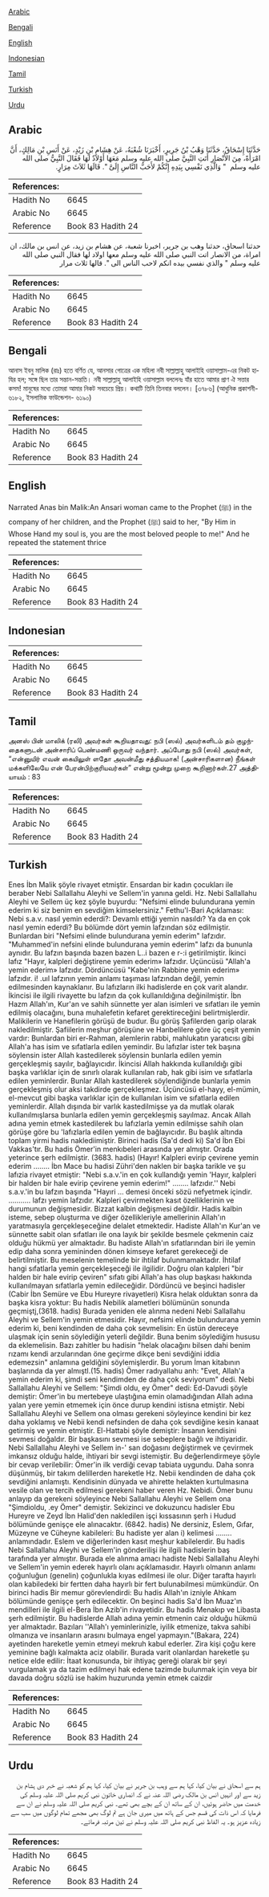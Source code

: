 [Arabic](#arabic)

[Bengali](#bengali)

[English](#english)

[Indonesian](#indonesian)

[Tamil](#tamil)

[Turkish](#turkish)

[Urdu](#urdu)

## Arabic


<div dir="rtl" lang="ar" style={{fontSize:'larger',backgroundColor:'#f8f9fa',padding:20}}>
حَدَّثَنَا إِسْحَاقُ، حَدَّثَنَا وَهْبُ بْنُ جَرِيرٍ، أَخْبَرَنَا شُعْبَةُ، عَنْ هِشَامِ بْنِ زَيْدٍ، عَنْ أَنَسِ بْنِ مَالِكٍ، أَنَّ امْرَأَةً، مِنَ الأَنْصَارِ أَتَتِ النَّبِيَّ صلى الله عليه وسلم مَعَهَا أَوْلاَدٌ لَهَا فَقَالَ النَّبِيُّ صلى الله عليه وسلم ‏ "‏ وَالَّذِي نَفْسِي بِيَدِهِ إِنَّكُمْ لأَحَبُّ النَّاسِ إِلَىَّ ‏"‏‏.‏ قَالَهَا ثَلاَثَ مِرَارٍ‏.‏
</div>
<div style={{backgroundColor:'#f8f9fa',padding:20, marginBottom: 10}}><table> <thead> <tr> <th>References:</th> <th></th> </tr> </thead> <tbody><tr><td>Hadith No</td><td>6645</td></tr><tr><td>Arabic No</td><td>6645</td></tr><tr><td>Reference</td><td>Book 83 Hadith 24</td></tr></tbody></table></div>


<div dir="rtl" lang="ar" style={{fontSize:'larger',backgroundColor:'#f8f9fa',padding:20}}>
حدثنا اسحاق، حدثنا وهب بن جرير، اخبرنا شعبة، عن هشام بن زيد، عن انس بن مالك، ان امراة، من الانصار اتت النبي صلى الله عليه وسلم معها اولاد لها فقال النبي صلى الله عليه وسلم " والذي نفسي بيده انكم لاحب الناس الى ". قالها ثلاث مرار
</div>
<div style={{backgroundColor:'#f8f9fa',padding:20, marginBottom: 10}}><table> <thead> <tr> <th>References:</th> <th></th> </tr> </thead> <tbody><tr><td>Hadith No</td><td>6645</td></tr><tr><td>Arabic No</td><td>6645</td></tr><tr><td>Reference</td><td>Book 83 Hadith 24</td></tr></tbody></table></div>

## Bengali


<div dir="ltr" lang="bn" style={{fontSize:'larger',backgroundColor:'#f8f9fa',padding:20}}>
আনাস ইবনু মালিক (রাঃ) হতে বর্ণিত যে, আনসার গোত্রের এক মহিলা নবী সাল্লাল্লাহু আলাইহি ওয়াসাল্লাম-এর নিকট হাযির হল; সঙ্গে ছিল তার সন্তান-সন্ততি। নবী সাল্লাল্লাহু আলাইহি ওয়াসাল্লাম বললেনঃ যাঁর হাতে আমার প্রাণ ঐ সত্তার কসম! মানুষের মধ্যে তোমরা আমার নিকট সবচেয়ে প্রিয়। কথাটি তিনি তিনবার বললেন। [৩৭৮৬] (আধুনিক প্রকাশনী- ৬১৮২, ইসলামিক ফাউন্ডেশন- ৬১৯০)
</div>
<div style={{backgroundColor:'#f8f9fa',padding:20, marginBottom: 10}}><table> <thead> <tr> <th>References:</th> <th></th> </tr> </thead> <tbody><tr><td>Hadith No</td><td>6645</td></tr><tr><td>Arabic No</td><td>6645</td></tr><tr><td>Reference</td><td>Book 83 Hadith 24</td></tr></tbody></table></div>

## English


<div dir="ltr" lang="en" style={{fontSize:'larger',backgroundColor:'#f8f9fa',padding:20}}>
Narrated Anas bin Malik:An Ansari woman came to the Prophet (ﷺ) in the company of her children, and the Prophet (ﷺ) said to her, "By Him in Whose Hand my soul is, you are the most beloved people to me!" And he repeated the statement thrice
</div>
<div style={{backgroundColor:'#f8f9fa',padding:20, marginBottom: 10}}><table> <thead> <tr> <th>References:</th> <th></th> </tr> </thead> <tbody><tr><td>Hadith No</td><td>6645</td></tr><tr><td>Arabic No</td><td>6645</td></tr><tr><td>Reference</td><td>Book 83 Hadith 24</td></tr></tbody></table></div>

## Indonesian


<div dir="ltr" lang="id" style={{fontSize:'larger',backgroundColor:'#f8f9fa',padding:20}}>

</div>
<div style={{backgroundColor:'#f8f9fa',padding:20, marginBottom: 10}}><table> <thead> <tr> <th>References:</th> <th></th> </tr> </thead> <tbody><tr><td>Hadith No</td><td>6645</td></tr><tr><td>Arabic No</td><td>6645</td></tr><tr><td>Reference</td><td>Book 83 Hadith 24</td></tr></tbody></table></div>

## Tamil


<div dir="ltr" lang="ta" style={{fontSize:'larger',backgroundColor:'#f8f9fa',padding:20}}>
அனஸ் பின் மாலிக் (ரலி) அவர்கள் கூறியதாவது: நபி (ஸல்) அவர்களிடம் தம் குழந்தைகளுடன் அன்சாரிப் பெண்மணி ஒருவர் வந்தார். அப்போது நபி (ஸல்) அவர்கள், “என்னுயிர் எவன் கையிலுள் ளதோ அவன்மீது சத்தியமாக! (அன்சாரிகளான) நீங்கள் மக்களிலேயே என் பேரன்பிற்குரியவர்கள்” என்று மூன்று முறை கூறினார்கள்.27 அத்தியாயம் : 83
</div>
<div style={{backgroundColor:'#f8f9fa',padding:20, marginBottom: 10}}><table> <thead> <tr> <th>References:</th> <th></th> </tr> </thead> <tbody><tr><td>Hadith No</td><td>6645</td></tr><tr><td>Arabic No</td><td>6645</td></tr><tr><td>Reference</td><td>Book 83 Hadith 24</td></tr></tbody></table></div>

## Turkish


<div dir="ltr" lang="tr" style={{fontSize:'larger',backgroundColor:'#f8f9fa',padding:20}}>
Enes İbn Malik şöyle rivayet etmiştir. Ensardan bir kadın çocukları ile beraber Nebi Sallallahu Aleyhi ve Sellem'in yanına geldi. Hz. Nebi Sallallahu Aleyhi ve Sellem üç kez şöyle buyurdu: "Nefsimi elinde bulundurana yemin ederim ki siz benim en sevdiğim kimselersiniz." Fethu'l-Bari Açıklaması: Nebi s.a.v. nasıl yemin ederdi?: Devamlı ettiği yemin nasıldı? Ya da en çok nasıl yemin ederdi? Bu bölümde dört yemin lafzından söz edilmiştir. Bunlardan biri "Nefsimi elinde bulundurana yemin ederim" lafzıdır. "Muhammed'in nefsini elinde bulundurana yemin ederim" lafzı da bununla aynıdır. Bu lafzın başında bazen bazen L..i bazen e r-:i getirilmiştir. İkinci lafız "Hayır, kalpleri değiştirene yemin ederim» lafzıdır. Uçüncüsü "Allah'a yemin ederim» lafzıdır. Dördüncüsü "Kabe'nin Rabbine yemin ederim» lafzıdır. i! .uıl lafzının yemin anlamı taşıması lafzından değil, yemin edilmesinden kaynaklanır. Bu lafızların ilki hadislerde en çok varit alandır. İkincisi ile ilgili rivayette bu lafzın da çok kullanıldığına değinilmiştir. İbn Hazm Allah'ın, Kur'an ve sahih sünnette yer alan isimleri ve sıfatları ile yemin edilmiş olacağını, buna muhalefetin kefaret gerektireceğini belirtmişlerdir. Malikilerin ve Hanefilerin görüşü de budur. Bu görüş Şafilerden garip olarak nakledilmiştir. Şafiilerin meşhur görüşüne ve Hanbelilere göre üç çeşit yemin vardır: Bunlardan biri er-Rahman, alemlerin rabbi, mahlukatın yaratıcısı gibi Allah'a has isim ve sıfatlarla edilen yemindir. Bu lafızlar ister tek başına söylensin ister Allah kastedilerek söylensin bunlarla edilen yemin gerçekleşmiş sayılır, bağlayıcıdır. İkincisi Allah hakkında kullanıldığı gibi başka varlıklar için de sınırlı olarak kullanılan rab, hak gibi isim ve sıfatlarla edilen yeminlerdir. Bunlar Allah kastedilerek söylendiğinde bunlarla yemin gerçekleşmiş olur aksi takdirde gerçekleşmez. Üçüncüsü el-hayy, el-mümin, el-mevcut gibi başka varlıklar için de kullanılan isim ve sıfatlarla edilen yeminlerdir. Allah dışında bir varlık kastedilmişse ya da mutlak olarak kullanılmışlarsa bunlarla edilen yemin gerçekleşmiş sayılmaz. Ancak Allah adına yemin etmek kastedilerek bu lafızlarla yemin edilmişse sahih olan görüşe göre bu 'lafızlarla edilen yemin de bağlayıcıdır. Bu başlık altında toplam yirmi hadis naklediimiştir. Birinci hadis (Sa'd dedi ki) Sa'd İbn Ebi Vakkas'tır. Bu hadis Ömer'in menkıbeleri arasında yer almıştır. Orada yeterince şerh edilmiştir. (3683. hadis) (Hayır! Kalpleri evirip çevirene yemin ederim ........ İbn Mace bu hadisi Zühri'den naklen bir başka tarikle ve şu lafızia rivayet etmiştir: "Nebi s.a.v.'in en çok kullandığı yemin 'Hayır, kalpleri bir halden bir hale evirip çevirene yemin ederim!" ........ lafzıdır.'' Nebi s.a.v.'in bu lafzın başında "Hayıri ... demesi önceki sözü nefyetmek içindir. ........... lafzı yemin lafzıdır. Kalpleri çevirmekten kasıt özelliklerinin ve durumunun değişmesidir. Bizzat kalbin değişmesi değildir. Hadis kalbin isteme, sebep oluşturma ve diğer özellikleriyle amellerinin Allah'ın yaratmasıyla gerçekleşeceğine delalet etmektedir. Hadiste Allah'ın Kur'an ve sünnette sabit olan sıfatları ile ona layık bir şekilde besmele çekmenin caiz olduğu hükmü yer almaktadır. Bu hadiste Allah'ın sıfatlarından biri ile yemin edip daha sonra yemininden dönen kimseye kefaret gerekeceği de belirtilmiştir. Bu meselenin temelinde bir ihtilaf bulunmamaktadır. İhtilaf hangi sıfatlarla yemin gerçekleşeceği ile ilgilidir. Doğru olan kalpleri "bir halden bir hale evirip çeviren" sıfatı gibi Allah'a has olup başkası hakkında kullanılmayan sıfatlarla yemin edileceğidir. Dördüncü ve beşinci hadisler (Cabir İbn Semüre ve Ebu Hureyre rivayetleri) Kisra helak olduktan sonra da başka kisra yoktur: Bu hadis Nebilik alametleri bölümünün sonunda geçmiştj,(3618. hadis) Burada yeniden ele alınma nedeni Nebi Sallallahu Aleyhi ve Sellem'in yemin etmesidir. Hayır, nefsimi elinde bulundurana yemin ederim ki, beni kendinden de daha çok sevmelisin: En üstün dereceye ulaşmak için senin söylediğin yeterli değildir. Buna benim söylediğim hususu da eklemelisin. Bazı zahitler bu hadisin "helak olacağını bilsen dahi benim rızamı kendi arzularından öne geçirme dikçe beni sevdiğini iddia edemezsin" anlamına geldiğini söylemişlerdir. Bu yorum İman kitabının başlarında da yer almıştl.(15. hadis) Ömer radıyallahu anh: "Evet, Allah'a yemin ederim ki, şimdi seni kendimden de daha çok seviyorum" dedi. Nebi Sallallahu Aleyhi ve Sellem: "Şimdi oldu, ey Ömer" dedi: Ed-Davudi şöyle demiştir: Ömer'in bu mertebeye ulaştığına emin olamadığından Allah adına yalan yere yemin etmemek için önce durup kendini istisna etmiştir. Nebi Sallallahu Aleyhi ve Sellem ona olması gerekeni söyleyince kendini bir kez daha yoklamış ve Nebii kendi nefsinden de daha çok sevdiğine kesin kanaat getirmiş ve yemin etmiştir. El-Hattabi şöyle demiştir: İnsanın kendisini sevmesi doğaldır. Bir başkasını sevmesi ise sebeplere bağlı ve ihtiyaridir. Nebi Sallallahu Aleyhi ve Sellem in-' san doğasını değiştirmek ve çevirmek imkansız olduğu halde, ihtiyari bir sevgi istemiştir. Bu değerlendirmeye şöyle bir cevap verilebilir: Ömer'in ilk verdiği cevap tabiata uygundu. Daha sonra düşünmüş, bir takım delillerden hareketle Hz. Nebii kendinden de daha çok sevdiğini anlamıştı. Kendisinin dünyada ve ahirette helakten kurtulmasına vesile olan ve tercih edilmesi gerekeni haber veren Hz. Nebidi. Ömer bunu anlayıp da gerekeni söyleyince Nebi Sallallahu Aleyhi ve Sellem ona "Şimdioldu, .ey Ömer" demiştir. Sekizinci ve dokuzuncu hadisler Ebu Hureyre ve Zeyd İbn Halid'den nakledilen işçi kıssasının şerh i Hudud bölümünde genişçe ele alınacaktır. (6842. hadis) Ne dersiniz, Eslem, Gıfar, Müzeyne ve Cüheyne kabileleri: Bu hadiste yer alan i) kelimesi ........ anlamındadır. Eslem ve diğerlerinden kasıt meşhur kabilelerdir. Bu hadis Nebi Sallallahu Aleyhi ve Sellem'in gönderilişi ile ilgili hadislerin baş tarafında yer almıştır. Burada ele alınma amacı hadiste Nebi Sallallahu Aleyhi ve Sellem'in yemin ederek hayırlı olanı açıklamasıdır. Hayırlı olmanın anlamı çoğunluğun (genelin) çoğunlukla kıyas edilmesi ile olur. Diğer tarafta hayırlı olan kabiledeki bir fertten daha hayırlı bir fert bulunabilmesi mümkündür. On birinci hadis Bir memur görevlendirdi: Bu hadis Allah'ın izniyle Ahkam bölümünde genişçe şerh edilecektir. On beşinci hadis Sa'd İbn Muaz'ın mendilleri ile ilgili el-Bera İbn Azib'in rivayetidir. Bu hadis Menakıp ve Libasta şerh edilmiştir. Bu hadislerde Allah adına yemin etmenin caiz olduğu hükmü yer almaktadır. Bazıları ''Allah'ı yeminlerinizle, iyilik etmenize, takva sahibi olmanıza ve insanların arasını bulmaya engel yapmayın."(Bakara, 224) ayetinden hareketle yemin etmeyi mekruh kabul ederler. Zira kişi çoğu kere yeminine bağlı kalmakta aciz olabilir. Burada varit olanlardan hareketle şu netice elde edilir: İtaat konusunda, bir ihtiyaç gereği olarak bir şeyi vurgulamak ya da tazim edilmeyi hak edene tazimde bulunmak için veya bir davada doğru sözlü ise hakim huzurunda yemin etmek caizdir
</div>
<div style={{backgroundColor:'#f8f9fa',padding:20, marginBottom: 10}}><table> <thead> <tr> <th>References:</th> <th></th> </tr> </thead> <tbody><tr><td>Hadith No</td><td>6645</td></tr><tr><td>Arabic No</td><td>6645</td></tr><tr><td>Reference</td><td>Book 83 Hadith 24</td></tr></tbody></table></div>

## Urdu


<div dir="rtl" lang="ur" style={{fontSize:'larger',backgroundColor:'#f8f9fa',padding:20}}>
ہم سے اسحاق نے بیان کیا، کہا ہم سے وہب بن جریر نے بیان کیا، کہا ہم کو شعبہ نے خبر دی ہشام بن زید سے اور انہیں انس بن مالک رضی اللہ عنہ نے کہ انصاری خاتون نبی کریم صلی اللہ علیہ وسلم کی خدمت میں حاضر ہوئیں، ان کے ساتھ ان کے بچے بھی تھے۔ نبی کریم صلی اللہ علیہ وسلم نے ان سے فرمایا کہ اس ذات کی قسم جس کے ہاتھ میں میری جان ہے تم لوگ بھی مجھے تمام لوگوں میں سب سے زیادہ عزیز ہو۔ یہ الفاظ نبی کریم صلی اللہ علیہ وسلم نے تین مرتبہ فرمائے۔
</div>
<div style={{backgroundColor:'#f8f9fa',padding:20, marginBottom: 10}}><table> <thead> <tr> <th>References:</th> <th></th> </tr> </thead> <tbody><tr><td>Hadith No</td><td>6645</td></tr><tr><td>Arabic No</td><td>6645</td></tr><tr><td>Reference</td><td>Book 83 Hadith 24</td></tr></tbody></table></div>